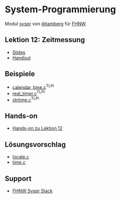 # System-Programmierung
Modul [syspr]( https://www.fhnw.ch/de/studium/module/6008081) von [@tamberg](https://twitter.com/tamberg) für [FHNW](https://www.fhnw.ch/).

## Lektion 12: Zeitmessung
- [Slides](http://www.tamberg.org/fhnw/2019/hs/Syspr12Zeitmessung.pdf)
- [Handout](http://www.tamberg.org/fhnw/2019/hs/Syspr12ZeitmessungHandout.pdf)

## Beispiele
- [calendar_time.c](http://man7.org/tlpi/code/online/book/time/calendar_time.c.html)<sup>TLPI</sup>
- [real_timer.c](http://man7.org/tlpi/code/online/book/timers/real_timer.c.html)<sup>TLPI</sup>
- [strtime.c](http://man7.org/tlpi/code/online/book/time/strtime.c.html)<sup>TLPI</sup>

## Hands-on
- [Hands-on zu Lektion 12](../../../../fhnw-syspr-work-12/blob/master/README.md)

## Lösungsvorschlag
- [locale.c](locale.c)
- [time.c](time.c)

## Support
- [FHNW Syspr Slack](https://fhnw-syspr.slack.com/)
